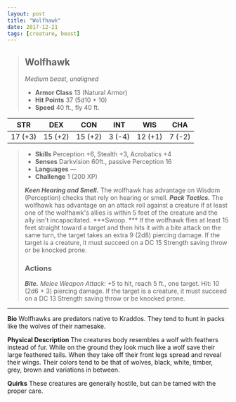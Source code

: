 ```yaml
---
layout: post
title: "Wolfhawk"
date: 2017-12-21
tags: [creature, beast]
---
```


> ## Wolfhawk
>*Medium beast, unaligned*
> - **Armor Class** 13 (Natural Armor)
> - **Hit Points** 37 (5d10 + 10)
> - **Speed** 40 ft., fly 40 ft.

|STR|DEX|CON|INT|WIS|CHA|
|:---:|:---:|:---:|:---:|:---:|:---:|
|17 (+3)|15 (+2)|15 (+2)|3 (-4)|12 (+1)|7 (-2)|

> - **Skills** Perception +6, Stealth +3, Acrobatics +4
> - **Senses** Darkvision 60ft., passive Perception 16
> - **Languages** —
> - **Challenge** 1 (200 XP)
>
> ***Keen Hearing and Smell.*** The wolfhawk has advantage on Wisdom (Perception) checks that rely on hearing or smell.
> ***Pack Tactics.*** The wolfhawk has advantage on an attack roll against a creature if at least one of the wolfhawk's allies is within 5 feet of the creature and the ally isn't incapacitated.
> ***Swoop. *** If the wolfhawk flies at least 15 feet straight toward a target and then hits it with a bite attack on the same turn, the target takes an extra 9 (2d8) piercing damage. If the target is a creature, it must succeed on a DC 15 Strength saving throw or be knocked prone.
> ### Actions
> ***Bite.*** *Melee Weapon Attack:* +5 to hit, reach 5 ft., one target. Hit: 10 (2d6 + 3) piercing damage. If the target is a creature, it must succeed on a DC 13 Strength saving throw or be knocked prone.

---

**Bio** Wolfhawks are predators native to Kraddos. They tend to hunt in packs like the wolves of their namesake.

**Physical Description** The creatures body resembles a wolf with feathers instead of fur. While on the ground they look much like a wolf save their large feathered tails. When they take off their front legs spread and reveal their wings. Their colors tend to be that of wolves, black, white, timber, grey, brown and variations in between.

**Quirks** These creatures are generally hostile, but can be tamed with the proper care.